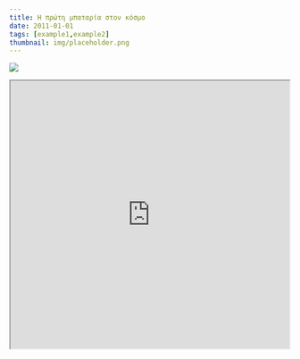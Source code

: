 ```yaml
---
title: Η πρώτη μπαταρία στον κόσμο
date: 2011-01-01
tags: [example1,example2]
thumbnail: img/placeholder.png
---
```

![](http://images.trolling.gr/dyn_storage/1315741517/arxaia_mpataria_1317721399.jpeg)

<iframe height="480" src="https://docs.google.com/file/d/0B4T-U5-yEriSYUtkODBjRGJXX0E/preview" width="500"></iframe>
